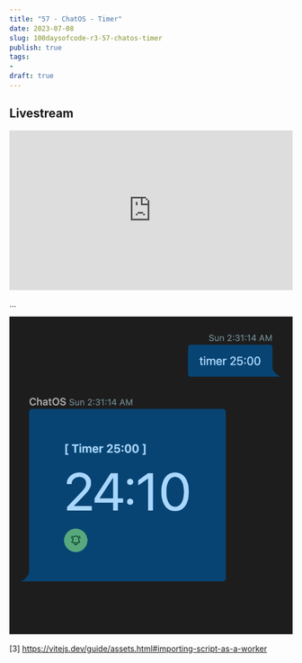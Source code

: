 ```yaml
---
title: "57 - ChatOS - Timer"
date: 2023-07-08
slug: 100daysofcode-r3-57-chatos-timer
publish: true
tags:
- 
draft: true
---
```



## Livestream

<iframe width="100%" style="aspect-ratio: 16 / 9;" src="https://www.youtube.com/embed/05Lg7zyM8zA" title="YouTube video player" frameborder="0" allow="accelerometer; autoplay; clipboard-write; encrypted-media; gyroscope; picture-in-picture; web-share" allowfullscreen></iframe>

...

![](1-Projects/100DaysOfCode-R3/attachments/Screenshot%202023-07-09%20at%202.32.05%20AM.png)

[1]: https://blog.atulr.com/web-notifications
[2]: https://kit.svelte.dev/docs/service-workers
[3] https://vitejs.dev/guide/assets.html#importing-script-as-a-worker